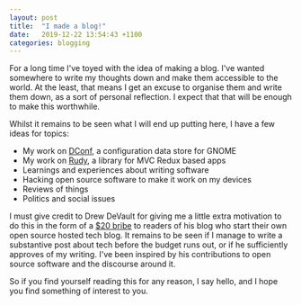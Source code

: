 ```yaml
---
layout: post
title:  "I made a blog!"
date:   2019-12-22 13:54:43 +1100
categories: blogging
---
```


For a long time I've toyed with the idea of making a blog. I've wanted somewhere to write my thoughts down and make them accessible to the world. At the least, that means I get an excuse to organise them and write them down, as a sort of personal reflection. I expect that that will be enough to make this worthwhile.

Whilst it remains to be seen what I will end up putting here, I have a few ideas for topics:
 - My work on [DConf][dconf], a configuration data store for GNOME
 - My work on [Rudy][rudy], a library for MVC Redux based apps
 - Learnings and experiences about writing software
 - Hacking open source software to make it work on my devices
 - Reviews of things
 - Politics and social issues

I must give credit to Drew DeVault for giving me a little extra motivation to do this in the form of a [$20 bribe][devault-start] to readers of his blog who start their own open source hosted tech blog. It remains to be seen if I manage to write a substantive post about tech before the budget runs out, or if he sufficiently approves of my writing. I've been inspired by his contributions to open source software and the discourse around it.

So if you find yourself reading this for any reason, I say hello, and I hope you find something of interest to you.

[dconf]: https://gitlab.gnome.org/GNOME/dconf
[rudy]:   https://github.com/respond-framework/rudy
[devault-start]: https://drewdevault.com/make-a-blog
